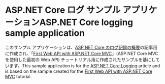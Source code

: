# <a name="aspnet-core-logging-sample-application"></a><span data-ttu-id="7224c-101">ASP.NET Core ログ サンプル アプリケーション</span><span class="sxs-lookup"><span data-stu-id="7224c-101">ASP.NET Core logging sample application</span></span>

<span data-ttu-id="7224c-102">このサンプル アプリケーションは、[ASP.NET Core のログ記録の概要](https://docs.microsoft.com/aspnet/core/fundamentals/logging/index)の記事用に作成され、「[First Web API with ASP.NET Core MVC](https://docs.microsoft.com/aspnet/core/tutorials/first-web-api)」(ASP.NET Core MVC を使用した最初の Web API) チュートリアル用に作成されたサンプルを基にしています。</span><span class="sxs-lookup"><span data-stu-id="7224c-102">This sample application is for the [ASP.NET Core Logging](https://docs.microsoft.com/aspnet/core/fundamentals/logging/index) article and is based on the sample created for the [First Web API with ASP.NET Core MVC](https://docs.microsoft.com/aspnet/core/tutorials/first-web-api) tutorial.</span></span>
